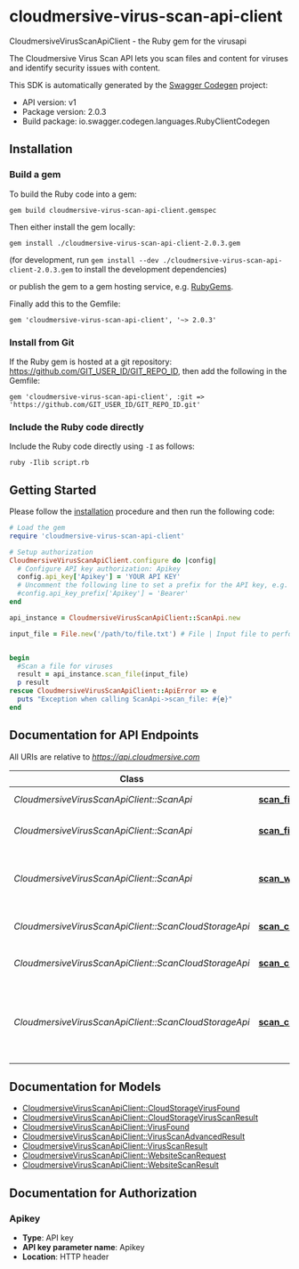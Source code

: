 # cloudmersive-virus-scan-api-client

CloudmersiveVirusScanApiClient - the Ruby gem for the virusapi

The Cloudmersive Virus Scan API lets you scan files and content for viruses and identify security issues with content.

This SDK is automatically generated by the [Swagger Codegen](https://github.com/swagger-api/swagger-codegen) project:

- API version: v1
- Package version: 2.0.3
- Build package: io.swagger.codegen.languages.RubyClientCodegen

## Installation

### Build a gem

To build the Ruby code into a gem:

```shell
gem build cloudmersive-virus-scan-api-client.gemspec
```

Then either install the gem locally:

```shell
gem install ./cloudmersive-virus-scan-api-client-2.0.3.gem
```
(for development, run `gem install --dev ./cloudmersive-virus-scan-api-client-2.0.3.gem` to install the development dependencies)

or publish the gem to a gem hosting service, e.g. [RubyGems](https://rubygems.org/).

Finally add this to the Gemfile:

    gem 'cloudmersive-virus-scan-api-client', '~> 2.0.3'

### Install from Git

If the Ruby gem is hosted at a git repository: https://github.com/GIT_USER_ID/GIT_REPO_ID, then add the following in the Gemfile:

    gem 'cloudmersive-virus-scan-api-client', :git => 'https://github.com/GIT_USER_ID/GIT_REPO_ID.git'

### Include the Ruby code directly

Include the Ruby code directly using `-I` as follows:

```shell
ruby -Ilib script.rb
```

## Getting Started

Please follow the [installation](#installation) procedure and then run the following code:
```ruby
# Load the gem
require 'cloudmersive-virus-scan-api-client'

# Setup authorization
CloudmersiveVirusScanApiClient.configure do |config|
  # Configure API key authorization: Apikey
  config.api_key['Apikey'] = 'YOUR API KEY'
  # Uncomment the following line to set a prefix for the API key, e.g. 'Bearer' (defaults to nil)
  #config.api_key_prefix['Apikey'] = 'Bearer'
end

api_instance = CloudmersiveVirusScanApiClient::ScanApi.new

input_file = File.new('/path/to/file.txt') # File | Input file to perform the operation on.


begin
  #Scan a file for viruses
  result = api_instance.scan_file(input_file)
  p result
rescue CloudmersiveVirusScanApiClient::ApiError => e
  puts "Exception when calling ScanApi->scan_file: #{e}"
end

```

## Documentation for API Endpoints

All URIs are relative to *https://api.cloudmersive.com*

Class | Method | HTTP request | Description
------------ | ------------- | ------------- | -------------
*CloudmersiveVirusScanApiClient::ScanApi* | [**scan_file**](docs/ScanApi.md#scan_file) | **POST** /virus/scan/file | Scan a file for viruses
*CloudmersiveVirusScanApiClient::ScanApi* | [**scan_file_advanced**](docs/ScanApi.md#scan_file_advanced) | **POST** /virus/scan/file/advanced | Advanced Scan a file for viruses
*CloudmersiveVirusScanApiClient::ScanApi* | [**scan_website**](docs/ScanApi.md#scan_website) | **POST** /virus/scan/website | Scan a website for malicious content and threats
*CloudmersiveVirusScanApiClient::ScanCloudStorageApi* | [**scan_cloud_storage_scan_aws_s3_file**](docs/ScanCloudStorageApi.md#scan_cloud_storage_scan_aws_s3_file) | **POST** /virus/scan/cloud-storage/aws-s3/single | Scan an AWS S3 file for viruses
*CloudmersiveVirusScanApiClient::ScanCloudStorageApi* | [**scan_cloud_storage_scan_azure_blob**](docs/ScanCloudStorageApi.md#scan_cloud_storage_scan_azure_blob) | **POST** /virus/scan/cloud-storage/azure-blob/single | Scan an Azure Blob for viruses
*CloudmersiveVirusScanApiClient::ScanCloudStorageApi* | [**scan_cloud_storage_scan_gcp_storage_file**](docs/ScanCloudStorageApi.md#scan_cloud_storage_scan_gcp_storage_file) | **POST** /virus/scan/cloud-storage/gcp-storage/single | Scan an Google Cloud Platform (GCP) Storage file for viruses


## Documentation for Models

 - [CloudmersiveVirusScanApiClient::CloudStorageVirusFound](docs/CloudStorageVirusFound.md)
 - [CloudmersiveVirusScanApiClient::CloudStorageVirusScanResult](docs/CloudStorageVirusScanResult.md)
 - [CloudmersiveVirusScanApiClient::VirusFound](docs/VirusFound.md)
 - [CloudmersiveVirusScanApiClient::VirusScanAdvancedResult](docs/VirusScanAdvancedResult.md)
 - [CloudmersiveVirusScanApiClient::VirusScanResult](docs/VirusScanResult.md)
 - [CloudmersiveVirusScanApiClient::WebsiteScanRequest](docs/WebsiteScanRequest.md)
 - [CloudmersiveVirusScanApiClient::WebsiteScanResult](docs/WebsiteScanResult.md)


## Documentation for Authorization


### Apikey

- **Type**: API key
- **API key parameter name**: Apikey
- **Location**: HTTP header

